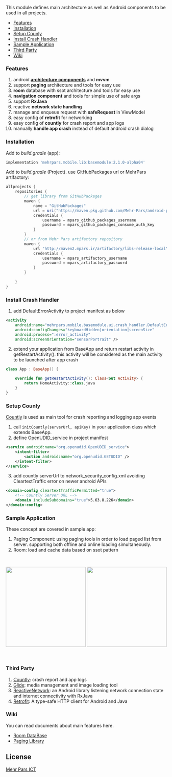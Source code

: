 This module defines main architecture as well as Android components to be used in all projects.
*  [Features](#features)
*  [Installation](#install)
*  [Setup Counly](#setup_countly)
*  [Install Crash Handler](#install_crash_handler)
*  [Sample Application](#sample)
*  [Third Party](#third_party)
*  [Wiki](#wiki)


### <a name="features">Features</a>
1. android **[architecture components][architecture_components]** and **mvvm**
2. support **paging** architecture and tools for easy use
3. **room** database with ssot architecture and tools for easy use
4. **navigation component** and tools for simple use of safe args
5. support **RxJava**
6. reactive **network state handling** 
7. manage and enqueue request with **safeRequest** in ViewModel
8. easy config of **retrofit** for networking
9. easy config of **countly** for crash report and app logs
10. manually **handle app crash** instead of default android crash dialog 


### <a name="install">Installation</a> 
Add to _build.gradle_ (app):
```groovy
implementation 'mehrpars.mobile.lib:basemodule:2.1.0-alpha04'
```

Add to _build.gradle_ (Project). use GitHubPackages url or MehrPars artifactory:
```groovy
allprojects {
    repositories {
        // get library from GitHubPackages
        maven {
            name = "GitHubPackages"
            url = uri("https://maven.pkg.github.com/Mehr-Pars/android-packages")
            credentials {
                username = mpars_github_packages_username
                password = mpars_github_packages_consume_auth_key
            }
        }
        // or from Mehr Pars artifactory repository
        maven {
            url "http://maven2.mpars.ir/artifactory/libs-release-local"
            credentials {
                username = mpars_artifactory_username
                password = mpars_artifactory_password
            }
        }
       
    }
}
```
 
### <a name="install_crash_handler">Install Crash Handler</a>
1. add DefaultErrorActivity to project manifest as below
```xml
<activity
    android:name="mehrpars.mobile.basemodule.ui.crash_handler.DefaultErrorActivity"
    android:configChanges="keyboardHidden|orientation|screenSize"
    android:process=":error_activity"
    android:screenOrientation="sensorPortrait" />
```
2. extend your application from BaseApp and return restart activity in getRestartActivity().
this activity will be considered as the main activity to be launched after app crash
```Kotlin
class App : BaseApp() {

    override fun getRestartActivity(): Class<out Activity> {
        return HomeActivity::class.java
    }
}
```

### <a name="setup_countly">Setup Counly</a>

[Countly](count.ly) is used as main tool for crash reporting and logging app events
1. call `initCountly(serverUrl, apiKey)` in your application class which extends BaseApp.
2. define OpenUDID_service in project manifest
```xml
<service android:name="org.openudid.OpenUDID_service">  
	<intent-filter> 
		<action android:name="org.openudid.GETUDID" />  
	</intent-filter>
</service>
```
3. add countly serverUrl to network_security_config.xml avoiding CleartextTraffic error on newer android APIs
```xml
<domain-config cleartextTrafficPermitted="true">  
	<!-- Countly Server URL -->  
	<domain includeSubdomains="true">5.63.8.226</domain>  
</domain-config>
```
 
### <a name="sample">Sample Application</a>
These concept are covered in sample app:
1.  Paging Component: using paging tools in order to load paged list from server. supporting both offline and online loading simultaneously.
2.  Room: load and cache data based on ssot pattern
 
<br>
<p align="center">
  <img src="https://mgit.mparsict.com/android/libs/basemodule/-/raw/mehrpars/screenshots/screenshot_1.png" width="250"/>
  <img src="https://mgit.mparsict.com/android/libs/basemodule/-/raw/mehrpars/screenshots/screenshot_2.png" width="250"/>
</p>
<br>
 
 
### <a name="third_party">Third Party</a>
1. [Countly][countly]: crash report and app logs
2. [Glide][glide]: media management and image loading tool 
3. [ReactiveNetwork][reactivenetwork]: an Android library listening network connection state and internet connectivity with RxJava
4. [Retrofit][retrofit]: A type-safe HTTP client for Android and Java
 
 
### <a name="wiki">Wiki</a>
You can read documents about main features here.
* [Room DataBase][room]
* [Paging Library][paging]
 
 
## License  
[Mehr Pars ICT][mp]


[mp]: https://www.mehrparsict.com
[room]: https://mgit.mparsict.com/android/libs/basemodule/-/wikis/%DA%A9%D8%AA%D8%A7%D8%A8%D8%AE%D8%A7%D9%86%D9%87-Room
[paging]: https://mgit.mparsict.com/android/libs/basemodule/-/wikis/%DA%A9%D8%AA%D8%A7%D8%A8%D8%AE%D8%A7%D9%86%D9%87-Paging-3
[architecture_components]: https://developer.android.com/topic/libraries/architecture
[countly]: https://count.ly/
[glide]: https://github.com/bumptech/glide
[reactivenetwork]: https://github.com/pwittchen/ReactiveNetwork
[retrofit]: https://github.com/square/retrofit